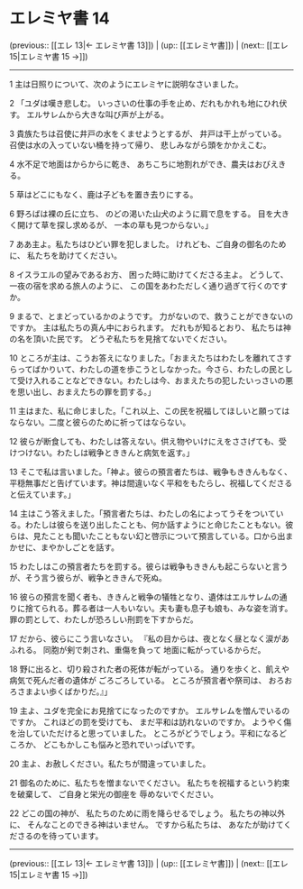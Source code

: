 # エレミヤ書 14

(previous:: [[エレ 13|← エレミヤ書 13]]) | (up:: [[エレミヤ書]]) | (next:: [[エレ 15|エレミヤ書 15 →]])

***


1 主は日照りについて、次のようにエレミヤに説明なさいました。 

2 「ユダは嘆き悲しむ。 いっさいの仕事の手を止め、だれもかれも地にひれ伏す。 エルサレムから大きな叫び声が上がる。 

3 貴族たちは召使に井戸の水をくませようとするが、 井戸は干上がっている。 召使は水の入っていない桶を持って帰り、 悲しみながら頭をかかえこむ。 

4 水不足で地面はからからに乾き、 あちこちに地割れができ、農夫はおびえきる。 

5 草はどこにもなく、鹿は子どもを置き去りにする。 

6 野ろばは裸の丘に立ち、 のどの渇いた山犬のように肩で息をする。 目を大きく開けて草を探し求めるが、 一本の草も見つからない。」 

7 ああ主よ。私たちはひどい罪を犯しました。 けれども、ご自身の御名のために、 私たちを助けてください。 

8 イスラエルの望みであるお方、 困った時に助けてくださる主よ。 どうして、一夜の宿を求める旅人のように、 この国をあわただしく通り過ぎて行くのですか。 

9 まるで、とまどっているかのようです。 力がないので、救うことができないのですか。 主は私たちの真ん中におられます。 だれもが知るとおり、 私たちは神の名を頂いた民です。 どうぞ私たちを見捨てないでください。 

10 ところが主は、こうお答えになりました。「おまえたちはわたしを離れてさすらってばかりいて、わたしの道を歩こうとしなかった。今さら、わたしの民として受け入れることなどできない。わたしは今、おまえたちの犯したいっさいの悪を思い出し、おまえたちの罪を罰する。」 

11 主はまた、私に命じました。「これ以上、この民を祝福してほしいと願ってはならない。二度と彼らのために祈ってはならない。 

12 彼らが断食しても、わたしは答えない。供え物やいけにえをささげても、受けつけない。わたしは戦争とききんと病気を返す。」 

13 そこで私は言いました。「神よ。彼らの預言者たちは、戦争もききんもなく、平穏無事だと告げています。神は間違いなく平和をもたらし、祝福してくださると伝えています。」 

14 主はこう答えました。「預言者たちは、わたしの名によってうそをついている。わたしは彼らを送り出したことも、何か話すようにと命じたこともない。彼らは、見たことも聞いたこともない幻と啓示について預言している。口から出まかせに、まやかしごとを話す。 

15 わたしはこの預言者たちを罰する。彼らは戦争もききんも起こらないと言うが、そう言う彼らが、戦争とききんで死ぬ。 

16 彼らの預言を聞く者も、ききんと戦争の犠牲となり、遺体はエルサレムの通りに捨てられる。葬る者は一人もいない。夫も妻も息子も娘も、みな姿を消す。罪の罰として、わたしが恐ろしい刑罰を下すからだ。 

17 だから、彼らにこう言いなさい。 『私の目からは、夜となく昼となく涙があふれる。 同胞が剣で刺され、重傷を負って 地面に転がっているからだ。 

18 野に出ると、切り殺された者の死体が転がっている。 通りを歩くと、飢えや病気で死んだ者の遺体が ごろごろしている。 ところが預言者や祭司は、 おろおろさまよい歩くばかりだ。』」 

19 主よ、ユダを完全にお見捨てになったのですか。 エルサレムを憎んでいるのですか。 これほどの罰を受けても、 まだ平和は訪れないのですか。 ようやく傷を治していただけると思っていました。 ところがどうでしょう。平和になるどころか、 どこもかしこも悩みと恐れでいっぱいです。 

20 主よ、お赦しください。私たちが間違っていました。 

21 御名のために、私たちを憎まないでください。 私たちを祝福するという約束を破棄して、 ご自身と栄光の御座を 辱めないでください。 

22 どこの国の神が、 私たちのために雨を降らせるでしょう。 私たちの神以外に、 そんなことのできる神はいません。 ですから私たちは、 あなたが助けてくださるのを待っています。

***

(previous:: [[エレ 13|← エレミヤ書 13]]) | (up:: [[エレミヤ書]]) | (next:: [[エレ 15|エレミヤ書 15 →]])
